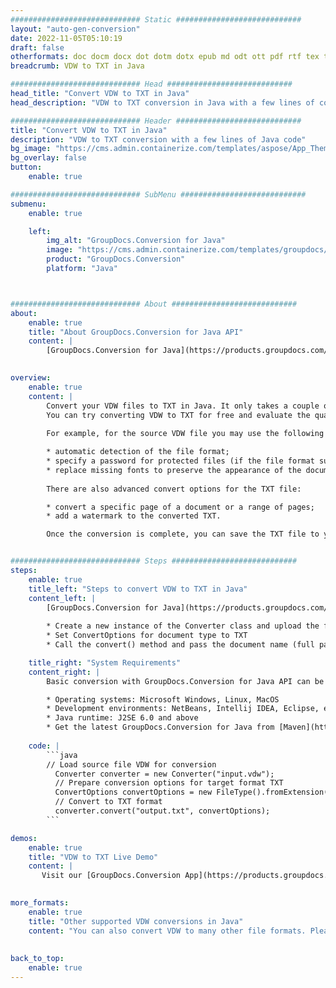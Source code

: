 ```yaml
---
############################# Static ############################
layout: "auto-gen-conversion"
date: 2022-11-05T05:10:19
draft: false
otherformats: doc docm docx dot dotm dotx epub md odt ott pdf rtf tex txt vdx vsdm vsdx vssm vssx vstm vstx vsx vtx xps
breadcrumb: VDW to TXT in Java

############################# Head ############################
head_title: "Convert VDW to TXT in Java"
head_description: "VDW to TXT conversion in Java with a few lines of code. Convert over 160 file formats using the GroupDocs document conversion API for Java"

############################# Header ############################
title: "Convert VDW to TXT in Java"
description: "VDW to TXT conversion with a few lines of Java code"
bg_image: "https://cms.admin.containerize.com/templates/aspose/App_Themes/V3/images/bg/header1.png"
bg_overlay: false
button:
    enable: true

############################# SubMenu ############################
submenu:
    enable: true

    left:
        img_alt: "GroupDocs.Conversion for Java"
        image: "https://cms.admin.containerize.com/templates/groupdocs/images/product-logos/90x90-noborder/groupdocs-conversion-java.png"
        product: "GroupDocs.Conversion"
        platform: "Java"



############################# About ############################
about:
    enable: true
    title: "About GroupDocs.Conversion for Java API"
    content: |
        [GroupDocs.Conversion for Java](https://products.groupdocs.com/conversion/java/) is an advanced file format conversion API for converting between popular image and document formats such as Microsoft Office, OpenDocument, PDF, HTML, email, CAD. and much more with just a few lines of code. The native API automatically detects the formats of the original documents and offers many options for customizing the converted documents. Along with the function of extracting information from a document, it also supports caching of the conversion results to the local disk by default. However, any type of cache storage can be supported by implementing the appropriate interfaces - Amazon S3, Dropbox, Google Drive, Windows Azure, Reddis, or any others.
    

overview:
    enable: true
    content: |
        Convert your VDW files to TXT in Java. It only takes a couple of lines of Java code on any platform of your choice, such as Windows, Linux, macOS.
        You can try converting VDW to TXT for free and evaluate the quality of the conversion results. Along with simple file conversion scripts, you can try more sophisticated options for loading the VDW source file and storing the TXT output. 
        
        For example, for the source VDW file you may use the following load options:

        * automatic detection of the file format;
        * specify a password for protected files (if the file format supports it);
        * replace missing fonts to preserve the appearance of the document.
        
        There are also advanced convert options for the TXT file:

        * convert a specific page of a document or a range of pages;
        * add a watermark to the converted TXT.

        Once the conversion is complete, you can save the TXT file to your local file path or to any third party storage such as FTP, Amazon S3, Google Drive, Dropbox etc. Please note - to convert VDW to TXT, you do not need to install any additional software, such as MS Office, Open Office, Adobe Acrobat Reader etc.


############################# Steps ############################
steps:
    enable: true
    title_left: "Steps to convert VDW to TXT in Java"
    content_left: |
        [GroupDocs.Conversion for Java](https://products.groupdocs.com/conversion/java/) allows developers to easily convert VDW file to TXT with a few lines of code.
        
        * Create a new instance of the Converter class and upload the file VDW with the full path
        * Set ConvertOptions for document type to TXT
        * Call the convert() method and pass the document name (full path) and format (TXT) as a parameter

    title_right: "System Requirements"
    content_right: |
        Basic conversion with GroupDocs.Conversion for Java API can be done with just a few lines of code. Our APIs are supported on all major platforms and operating systems. Before executing the code below, make sure you have the following prerequisites installed on your system.

        * Operating systems: Microsoft Windows, Linux, MacOS
        * Development environments: NetBeans, Intellij IDEA, Eclipse, etc.
        * Java runtime: J2SE 6.0 and above
        * Get the latest GroupDocs.Conversion for Java from [Maven](https://repository.groupdocs.com/webapp/#/artifacts/browse/tree/General/repo/com/groupdocs/groupdocs-conversion)
         
    code: |
        ```java    
        // Load source file VDW for conversion
          Converter converter = new Converter("input.vdw");
          // Prepare conversion options for target format TXT
          ConvertOptions convertOptions = new FileType().fromExtension("txt").getConvertOptions();
          // Convert to TXT format
          converter.convert("output.txt", convertOptions);
        ```

demos:
    enable: true
    title: "VDW to TXT Live Demo"
    content: |
       Visit our [GroupDocs.Conversion App](https://products.groupdocs.app/conversion/family) website and try VDW to TXT conversion now. The free demo has the following benefits
          

more_formats:
    enable: true
    title: "Other supported VDW conversions in Java"
    content: "You can also convert VDW to many other file formats. Please see the list below."
       
       
back_to_top:
    enable: true
---
```

